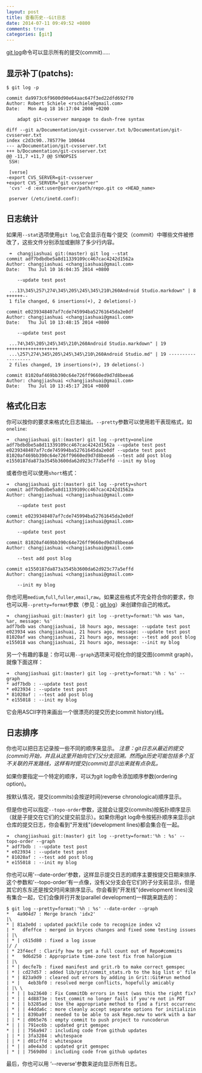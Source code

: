 ```yaml
---
layout: post
title: 查看历史--Git日志
date: 2014-07-11 09:49:52 +0800
comments: true
categories: [git]
---
```




[git log](http://www.kernel.org/pub/software/scm/git/docs/git-log.html)命令可以显示所有的提交(commit).....

## 显示补丁(patchs):

    $ git log -p

    commit da9973c6f9600d90e64aac647f3ed22dfd692f70
    Author: Robert Schiele <rschiele@gmail.com>
    Date:   Mon Aug 18 16:17:04 2008 +0200

        adapt git-cvsserver manpage to dash-free syntax

    diff --git a/Documentation/git-cvsserver.txt b/Documentation/git-cvsserver.txt
    index c2d3c90..785779e 100644
    --- a/Documentation/git-cvsserver.txt
    +++ b/Documentation/git-cvsserver.txt
    @@ -11,7 +11,7 @@ SYNOPSIS
     SSH:

     [verse]
    -export CVS_SERVER=git-cvsserver
    +export CVS_SERVER="git cvsserver"
     'cvs' -d :ext:user@server/path/repo.git co <HEAD_name>

     pserver (/etc/inetd.conf):

 ## 日志统计

 如果用`--stat`选项使用`git log`,它会显示在每个提交（commit）中哪些文件被修改了，这些文件分别添加或删除了多少行内容。

     ➜  changjiashuai git:(master) git log --stat
    commit adf7bdbdbe5a8d11339109cc467cac4242d1562a
    Author: changjiashuai <changjiashuai@gmail.com>
    Date:   Thu Jul 10 16:04:35 2014 +0800

        --update test post

     ...13\345\257\274\345\205\245\345\210\260Android Studio.markdown" | 8 ++++++--
     1 file changed, 6 insertions(+), 2 deletions(-)

    commit e0239348407af7cde745994ba52761645da2e0df
    Author: changjiashuai <changjiashuai@gmail.com>
    Date:   Thu Jul 10 13:48:15 2014 +0800

        --update test post

     ...74\345\205\245\345\210\260Android Studio.markdown" | 19 +++++++++++++++++++
     ...\257\274\345\205\245\345\210\260Android Studio.md" | 19 -------------------
     2 files changed, 19 insertions(+), 19 deletions(-)

    commit 81020af469bb390c64e726ff9660ed9d7d8beea6
    Author: changjiashuai <changjiashuai@gmail.com>
    Date:   Thu Jul 10 13:45:17 2014 +0800

## 格式化日志
你可以按你的要求来格式化日志输出。`--pretty`参数可以使用若干表现格式，如`oneline`:

    ➜  changjiashuai git:(master) git log --pretty=oneline
    adf7bdbdbe5a8d11339109cc467cac4242d1562a --update test post
    e0239348407af7cde745994ba52761645da2e0df --update test post
    81020af469bb390c64e726ff9660ed9d7d8beea6 --test add post blog
    e1550187da873a3545b3600da62d923c77a5effd --init my blog

或者你也可以使用`short`格式：

    ➜  changjiashuai git:(master) git log --pretty=short
    commit adf7bdbdbe5a8d11339109cc467cac4242d1562a
    Author: changjiashuai <changjiashuai@gmail.com>

        --update test post

    commit e0239348407af7cde745994ba52761645da2e0df
    Author: changjiashuai <changjiashuai@gmail.com>

        --update test post

    commit 81020af469bb390c64e726ff9660ed9d7d8beea6
    Author: changjiashuai <changjiashuai@gmail.com>

        --test add post blog

    commit e1550187da873a3545b3600da62d923c77a5effd
    Author: changjiashuai <changjiashuai@gmail.com>

        --init my blog

你也可用`medium`,`full`,`fuller`,`email`,`raw`。如果这些格式不完全符合你的要求，你也可以用`--pretty=format`参数（参见：[git log](http://www.kernel.org/pub/software/scm/git/docs/git-log.html)）来创建你自己的格式。

    ➜  changjiashuai git:(master) git log --pretty=format:'%h was %an, %ar, message: %s'
    adf7bdb was changjiashuai, 18 hours ago, message: --update test post
    e023934 was changjiashuai, 21 hours ago, message: --update test post
    81020af was changjiashuai, 21 hours ago, message: --test add post blog
    e155018 was changjiashuai, 21 hours ago, message: --init my blog

另一个有趣的事是：你可以用`--graph`选项来可视化你的提交图(commit graph)，就像下面这样：

    ➜  changjiashuai git:(master) git log --pretty=format:'%h : %s' --graph
    * adf7bdb : --update test post
    * e023934 : --update test post
    * 81020af : --test add post blog
    * e155018 : --init my blog

它会用ASCII字符来画出一个很漂亮的提交历史(commit history)线。

## 日志排序

你也可以把日志记录按一些不同的顺序来显示。
*注意：git日志从最近的提交(commit)开始，并且从这里开始向它们父分支回溯。然而git历史可能包括多个互不关联的开发路线，这样有时提交(commit)显示出来就有点杂乱。*

如果你要指定一个特定的顺序，可以为git log命令添加顺序参数(ordering option)。

按默认情况，提交(commits)会按逆时间(reverse chronological)顺序显示。

但是你也可以指定`--topo-order`参数，这就会让提交(commits)按拓扑顺序显示（就是子提交在它们的父提交前显示）。如果你用git log命令按拓扑顺序来显示git仓库的提交日志，你会看到"开发线"(development lines)都会集合在一起。

    ➜  changjiashuai git:(master) git log --pretty=format:'%h : %s' --topo-order --graph
    * adf7bdb : --update test post
    * e023934 : --update test post
    * 81020af : --test add post blog
    * e155018 : --init my blog

你也可以用'--date-order'参数，这样显示提交日志的顺序主要按提交日期来排序. 这个参数和'--topo-order'有一点像，没有父分支会在它们的子分支前显示，但是其它的东东还是按交时间来排序显示。你会看到"开发线"(development lines)没有集合一起，它们会像并行开发(parallel development)一样跳来跳去的：

    $ git log --pretty=format:'%h : %s' --date-order --graph
    *   4a904d7 : Merge branch 'idx2'
    |\  
    * | 81a3e0d : updated packfile code to recognize index v2
    | *   dfeffce : merged in bryces changes and fixed some testing issues
    | |\  
    | * | c615d80 : fixed a log issue
    |/ /  
    | * 23f4ecf : Clarify how to get a full count out of Repo#commits
    | *   9d6d250 : Appropriate time-zone test fix from halorgium
    | |\  
    | * | decfe7b : fixed manifest and grit.rb to make correct gemspec
    | * | cd27d57 : added lib/grit/commit_stats.rb to the big list o' file
    | * | 823a9d9 : cleared out errors by adding in Grit::Git#run method
    | * |   4eb3bf0 : resolved merge conflicts, hopefully amicably
    | |\ \  
    | * | | ba23640 : Fix CommitDb errors in test (was this the right fix?
    | * | | 4d8873e : test_commit no longer fails if you're not in PDT
    | * | | b3285ad : Use the appropriate method to find a first occurrenc
    | * | | 44dda6c : more cleanly accept separate options for initializin
    | * | | 839ba9f : needed to be able to ask Repo.new to work with a bar
    | | * | d065e76 : empty commit to push project to runcoderun
    * | | | 791ec6b : updated grit gemspec
    * | | | 756a947 : including code from github updates
    | | * | 3fa3284 : whitespace
    | | * | d01cffd : whitespace
    | * | | a0e4a3d : updated grit gemspec
    | * | | 7569d0d : including code from github updates

最后，你也可以用 ‘--reverse'参数来逆向显示所有日志。
